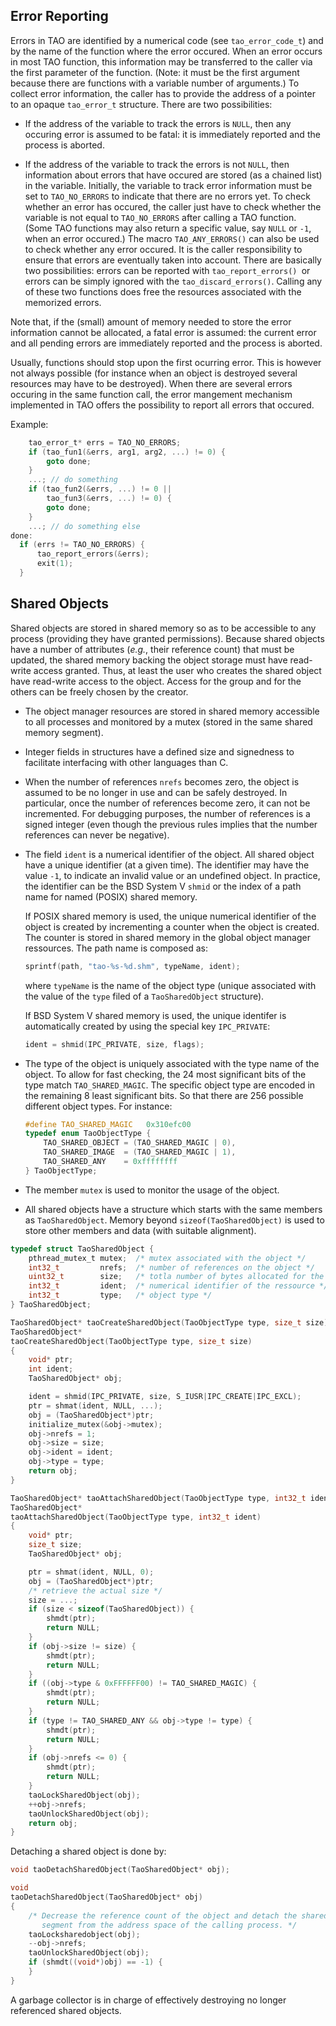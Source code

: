 ## Error Reporting

Errors in TAO are identified by a numerical code (see `tao_error_code_t`) and
by the name of the function where the error occured.  When an error occurs in
most TAO function, this information may be transferred to the caller via the
first parameter of the function.  (Note: it must be the first argument because
there are functions with a variable number of arguments.)  To collect error
information, the caller has to provide the address of a pointer to an opaque
`tao_error_t` structure.  There are two possibilities:

- If the address of the variable to track the errors is `NULL`, then any
  occuring error is assumed to be fatal: it is immediately reported and the
  process is aborted.

- If the address of the variable to track the errors is not `NULL`, then
  information about errors that have occured are stored (as a chained list) in
  the variable.  Initially, the variable to track error information must be set
  to `TAO_NO_ERRORS` to indicate that there are no errors yet.  To check
  whether an error has occured, the caller just have to check whether the
  variable is not equal to `TAO_NO_ERRORS` after calling a TAO function.  (Some
  TAO functions may also return a specific value, say `NULL` or `-1`, when an
  error occured.)  The macro `TAO_ANY_ERRORS()` can also be used to check
  whether any error occured.  It is the caller responsibility to ensure that
  errors are eventually taken into account.  There are basically two
  possibilities: errors can be reported with `tao_report_errors() `or errors
  can be simply ignored with the `tao_discard_errors()`.  Calling any of these
  two functions does free the resources associated with the memorized errors.

Note that, if the (small) amount of memory needed to store the error
information cannot be allocated, a fatal error is assumed: the current error
and all pending errors are immediately reported and the process is aborted.

Usually, functions should stop upon the first ocurring error.  This is however
not always possible (for instance when an object is destroyed several resources
may have to be destroyed).  When there are several errors occuring in the same
function call, the error mangement mechanism implemented in TAO offers the
possibility to report all errors that occured.

Example:

```c
    tao_error_t* errs = TAO_NO_ERRORS;
    if (tao_fun1(&errs, arg1, arg2, ...) != 0) {
        goto done;
    }
    ...; // do something
    if (tao_fun2(&errs, ...) != 0 ||
        tao_fun3(&errs, ...) != 0) {
        goto done;
    }
    ...; // do something else
done:
  if (errs != TAO_NO_ERRORS) {
      tao_report_errors(&errs);
      exit(1);
  }
```

## Shared Objects

Shared objects are stored in shared memory so as to be accessible to any
process (providing they have granted permissions).  Because shared objects have
a number of attributes (*e.g.*, their reference count) that must be updated,
the shared memory backing the object storage must have read-write access
granted.  Thus, at least the user who creates the shared object have read-write
access to the object.  Access for the group and for the others can be freely
chosen by the creator.

* The object manager resources are stored in shared memory accessible to all
  processes and monitored by a mutex (stored in the same shared memory
  segment).

* Integer fields in structures have a defined size and signedness to facilitate
  interfacing with other languages than C.

* When the number of references `nrefs` becomes zero, the object is assumed to
  be no longer in use and can be safely destroyed.  In particular, once the
  number of references become zero, it can not be incremented.  For debugging
  purposes, the number of references is a signed integer (even though the
  previous rules implies that the number references can never be negative).

* The field `ident` is a numerical identifier of the object.  All shared object
  have a unique identifier (at a given time).  The identifier may have the
  value `-1`, to indicate an invalid value or an undefined object.  In
  practice, the identifier can be the BSD System V `shmid` or the index of a
  path name for named (POSIX) shared memory.

  If POSIX shared memory is used, the unique numerical identifier of the object
  is created by incrementing a counter when the object is created.  The counter
  is stored in shared memory in the global object manager ressources.  The path
  name is composed as:

  ```c
  sprintf(path, "tao-%s-%d.shm", typeName, ident);
  ```

  where `typeName` is the name of the object type (unique associated with the
  value of the `type` filed of a `TaoSharedObject` structure).

  If BSD System V shared memory is used, the unique identifer is automatically
  created by using the special key `IPC_PRIVATE`:

  ```c
  ident = shmid(IPC_PRIVATE, size, flags);
  ```

* The type of the object is uniquely associated with the type name of the
  object.  To allow for fast checking, the 24 most significant bits of the type
  match `TAO_SHARED_MAGIC`.  The specific object type are encoded in the
  remaining 8 least significant bits.  So that there are 256 possible different
  object types.  For instance:

  ```c
  #define TAO_SHARED_MAGIC   0x310efc00
  typedef enum TaoObjectType {
      TAO_SHARED_OBJECT = (TAO_SHARED_MAGIC | 0),
      TAO_SHARED_IMAGE  = (TAO_SHARED_MAGIC | 1),
      TAO_SHARED_ANY    = 0xffffffff
  } TaoObjectType;
  ```

* The member `mutex` is used to monitor the usage of the object.

* All shared objects have a structure which starts with the same members as
  `TaoSharedObject`.  Memory beyond `sizeof(TaoSharedObject)` is used to store
  other members and data (with suitable alignment).

```c
typedef struct TaoSharedObject {
    pthread_mutex_t mutex;  /* mutex associated with the object */
    int32_t         nrefs;  /* number of references on the object */
    uint32_t        size;   /* totla number of bytes allocated for the object */
    int32_t         ident;  /* numerical identifier of the ressource */
    int32_t         type;   /* object type */
} TaoSharedObject;
```


```c
TaoSharedObject* taoCreateSharedObject(TaoObjectType type, size_t size);
TaoSharedObject*
taoCreateSharedObject(TaoObjectType type, size_t size)
{
    void* ptr;
    int ident;
    TaoSharedObject* obj;

    ident = shmid(IPC_PRIVATE, size, S_IUSR|IPC_CREATE|IPC_EXCL);
    ptr = shmat(ident, NULL, ...);
    obj = (TaoSharedObject*)ptr;
    initialize_mutex(&obj->mutex);
    obj->nrefs = 1;
    obj->size = size;
    obj->ident = ident;
    obj->type = type;
    return obj;
}
```

```c
TaoSharedObject* taoAttachSharedObject(TaoObjectType type, int32_t ident);
TaoSharedObject*
taoAttachSharedObject(TaoObjectType type, int32_t ident)
{
    void* ptr;
    size_t size;
    TaoSharedObject* obj;

    ptr = shmat(ident, NULL, 0);
    obj = (TaoSharedObject*)ptr;
    /* retrieve the actual size */
    size = ...;
    if (size < sizeof(TaoSharedObject)) {
        shmdt(ptr);
        return NULL;
    }
    if (obj->size != size) {
        shmdt(ptr);
        return NULL;
    }
    if ((obj->type & 0xFFFFFF00) != TAO_SHARED_MAGIC) {
        shmdt(ptr);
        return NULL;
    }
    if (type != TAO_SHARED_ANY && obj->type != type) {
        shmdt(ptr);
        return NULL;
    }
    if (obj->nrefs <= 0) {
        shmdt(ptr);
        return NULL;
    }
    taoLockSharedObject(obj);
    ++obj->nrefs;
    taoUnlockSharedObject(obj);
    return obj;
}
```


Detaching a shared object is done by:

```c
void taoDetachSharedObject(TaoSharedObject* obj);

void
taoDetachSharedObject(TaoSharedObject* obj)
{
    /* Decrease the reference count of the object and detach the shared memory
       segment from the address space of the calling process. */
    taoLocksharedobject(obj);
    --obj->nrefs;
    taoUnlockSharedObject(obj);
    if (shmdt((void*)obj) == -1) {
    }
}
```

A garbage collector is in charge of effectively destroying no longer referenced
shared objects.
